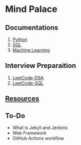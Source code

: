 # Mind Palace

## Documentations
1. [Python]()
2. [SQL](SQL/sql-documentation.md)
3. [Machine Learning]()

## Interview Preparaition 
1. [LeetCode-DSA](LeetCode/leetcode-dsa.md)
2. [LeetCode-SQL](LeetCOde/leetcode-sql.md)

## [Resources](./Resources.md) 

## To-Do
- What is Jekyll and Jenkins  
- Web Framework   
- GitHub Actions workflow
